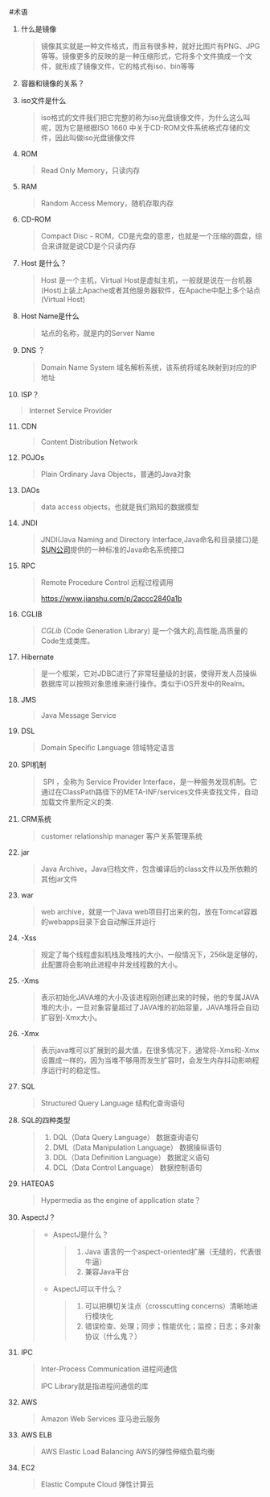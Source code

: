 #术语

1. 什么是镜像

   > 镜像其实就是一种文件格式，而且有很多种，就好比图片有PNG、JPG等等。镜像更多的反映的是一种压缩形式，它将多个文件搞成一个文件，就形成了镜像文件，它的格式有iso、bin等等

2. 容器和镜像的关系？

3. iso文件是什么

   > iso格式的文件我们把它完整的称为iso光盘镜像文件，为什么这么叫呢，因为它是根据ISO 1660 中关于CD-ROM文件系统格式存储的文件，因此叫做iso光盘镜像文件

4. ROM

   > Read Only Memory，只读内存

5. RAM

   > Random Access Memory，随机存取内存

6. CD-ROM

   > Compact Disc - ROM，CD是光盘的意思，也就是一个压缩的圆盘，综合来讲就是说CD是个只读内存

7. Host 是什么？

   > Host 是一个主机，Virtual Host是虚拟主机，一般就是说在一台机器(Host)上装上Apache或者其他服务器软件，在Apache中配上多个站点(Virtual Host)

8. Host Name是什么

   > 站点的名称，就是<Virtual Host>内的Server Name

9. DNS ？

   > Domain Name System 域名解析系统，该系统将域名映射到对应的IP地址

10. ISP？

   > Internet Service Provider

11. CDN

    > Content Distribution Network

12. POJOs

    > Plain Ordinary Java Objects，普通的Java对象

13. DAOs

    > data access objects，也就是我们熟知的数据模型

14. JNDI

    > JNDI(Java Naming and Directory Interface,Java命名和目录接口)是[SUN公司](https://baike.baidu.com/item/SUN公司)提供的一种标准的Java命名系统接口

15. RPC

    > Remote Procedure Control 远程过程调用
    >
    > https://www.jianshu.com/p/2accc2840a1b

16. CGLIB

    > *CGLib* (Code Generation Library) 是一个强大的,高性能,高质量的Code生成类库。

17. Hibernate

    > 是一个框架，它对JDBC进行了非常轻量级的封装，使得开发人员操纵数据库可以按照对象思维来进行操作。类似于iOS开发中的Realm。

18. JMS

    > Java Message Service 

19. DSL

    > Domain Specific Language 领域特定语言

20. SPI机制

    > ​	SPI ，全称为 Service Provider Interface，是一种服务发现机制。它通过在ClassPath路径下的META-INF/services文件夹查找文件，自动加载文件里所定义的类.

21. CRM系统

    > customer relationship manager 客户关系管理系统

22. jar

    > Java Archive，Java归档文件，包含编译后的class文件以及所依赖的其他jar文件

23. war

    > web archive，就是一个Java web项目打出来的包，放在Tomcat容器的webapps目录下会自动解压并运行

24. -Xss

    > 规定了每个线程虚拟机栈及堆栈的大小，一般情况下，256k是足够的，此配置将会影响此进程中并发线程数的大小。
    
25. -Xms

    > 表示初始化JAVA堆的大小及该进程刚创建出来的时候，他的专属JAVA堆的大小，一旦对象容量超过了JAVA堆的初始容量，JAVA堆将会自动扩容到-Xmx大小。

26. -Xmx

    > 表示java堆可以扩展到的最大值，在很多情况下，通常将-Xms和-Xmx设置成一样的，因为当堆不够用而发生扩容时，会发生内存抖动影响程序运行时的稳定性。

27. SQL

    > Structured Query Language 结构化查询语句

28. SQL的四种类型

    > 1. DQL（Data Query Language） 数据查询语句
    > 2. DML（Data Manipulation Language） 数据操纵语句
    > 3. DDL（Data Definition Language） 数据定义语句
    > 4. DCL（Data Control Language） 数据控制语句
    
27. HATEOAS

    > Hypermedia as the engine of application state？
    
30. AspectJ？

    > * AspectJ是什么？
    >
    >   > 1. Java 语言的一个aspect-oriented扩展（无缝的，代表很牛逼）
    >   > 2. 兼容Java平台
    >
    > * AspectJ可以干什么？
    >
    >   > 1. 可以把横切关注点（crosscutting concerns）清晰地进行模块化
    >   > 2. 错误检查、处理；同步；性能优化；监控；日志；多对象协议（什么鬼？）

31. IPC

    > Inter-Process Communication 进程间通信
    >
    > IPC Library就是指进程间通信的库

32. AWS

    >Amazon Web Services 亚马逊云服务

33. AWS ELB

    > AWS Elastic Load Balancing AWS的弹性伸缩负载均衡

34. EC2

    > Elastic Compute Cloud 弹性计算云